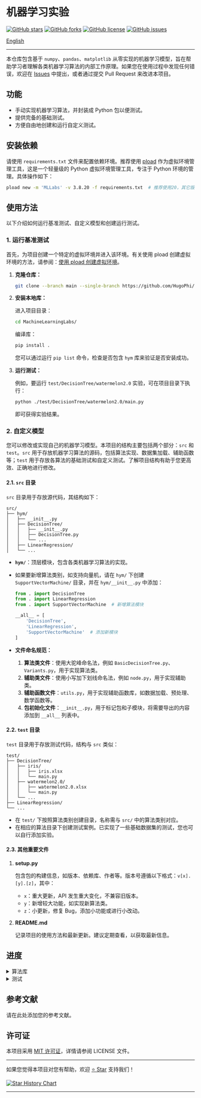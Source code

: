 # 机器学习实验

[![GitHub stars](https://img.shields.io/github/stars/HugoPhi/MachineLearningLabs.svg?style=social)](https://github.com/HugoPhi/MachineLearningLabs/stargazers)
[![GitHub forks](https://img.shields.io/github/forks/HugoPhi/MachineLearningLabs.svg?style=social)](https://github.com/HugoPhi/MachineLearningLabs/network/members)
[![GitHub license](https://img.shields.io/github/license/HugoPhi/MachineLearningLabs.svg)](https://github.com/HugoPhi/MachineLearningLabs/blob/main/LICENSE)
[![GitHub issues](https://img.shields.io/github/issues/HugoPhi/MachineLearningLabs.svg)](https://github.com/HugoPhi/MachineLearningLabs/issues)

[English](README.md)

---

本仓库包含基于 `numpy`、`pandas`、`matplotlib` 从零实现的机器学习模型，旨在帮助学习者理解各类机器学习算法的内部工作原理。如果您在使用过程中发现任何错误，欢迎在 [Issues](https://github.com/HugoPhi/MachineLearningLabs/issues) 中提出，或者通过提交 Pull Request 来改进本项目。

## 功能

- 手动实现机器学习算法，并封装成 Python 包以便测试。
- 提供完备的基础测试。
- 方便自由地创建和运行自定义测试。

## 安装依赖

请使用 `requirements.txt` 文件来配置依赖环境。推荐使用 [pload](https://github.com/HugoPhi/python_venv_loader) 作为虚拟环境管理工具，这是一个轻量级的 Python 虚拟环境管理工具，专注于 Python 环境的管理。具体操作如下：

```bash
pload new -m 'MLLabs' -v 3.8.20 -f requirements.txt  # 推荐使用20，其它版本没测试过。
```

## 使用方法

以下介绍如何运行基准测试、自定义模型和创建运行测试。

### 1. 运行基准测试

首先，为项目创建一个特定的虚拟环境并进入该环境。有关使用 pload 创建虚拟环境的方法，请参阅：[使用 pload 创建虚拟环境](https://github.com/HugoPhi/python_venv_loader)。

1. **克隆仓库：**

    ```bash
    git clone --branch main --single-branch https://github.com/HugoPhi/MachineLearningLabs.git
    ```

2. **安装本地库：**

    进入项目目录：

    ```bash
    cd MachineLearningLabs/
    ```

    编译库：

    ```bash
    pip install .
    ```

    您可以通过运行 `pip list` 命令，检查是否包含 `hym` 库来验证是否安装成功。

3. **运行测试：**

    例如，要运行 `test/DecisionTree/watermelon2.0` 实验，可在项目目录下执行：

    ```bash
    python ./test/DecisionTree/watermelon2.0/main.py
    ```

    即可获得实验结果。

### 2. 自定义模型

您可以修改或实现自己的机器学习模型。本项目的结构主要包括两个部分：`src` 和 `test`。`src` 用于存放机器学习算法的源码，包括算法实现、数据集加载、辅助函数等；`test` 用于存放各算法的基础测试和自定义测试。了解项目结构有助于您更高效、正确地进行修改。

#### 2.1. `src` 目录

`src` 目录用于存放源代码，其结构如下：

```
src/   
├── hym/   
│   ├── __init__.py    
│   ├── DecisionTree/    
│   │   ├── __init__.py    
│   │   ├── DecisionTree.py    
│   │   └── ...    
│   ├── LinearRegression/    
│   └── ...    
```

- **`hym/`**：顶层模块，包含各类机器学习算法的实现。
- 如果要新增算法类别，如支持向量机，请在 `hym/` 下创建 `SupportVectorMachine/` 目录，并在 `hym/__init__.py` 中添加：

    ```python
    from . import DecisionTree
    from . import LinearRegression
    from . import SupportVectorMachine  # 新增算法模块

    __all__ = [
        'DecisionTree',
        'LinearRegression',
        'SupportVectorMachine'  # 添加新模块
    ]
    ```

- **文件命名规范：**

    1. **算法类文件**：使用大驼峰命名法，例如 `BasicDecisionTree.py`、`Variants.py`，用于实现算法类。
    2. **辅助类文件**：使用小写加下划线命名法，例如 `node.py`，用于实现辅助类。
    3. **辅助函数文件**：`utils.py`，用于实现辅助函数库，如数据加载、预处理、数学函数等。
    4. **包初始化文件**：`__init__.py`，用于标记包和子模块，将需要导出的内容添加到 `__all__` 列表中。

#### 2.2. `test` 目录

`test` 目录用于存放测试代码，结构与 `src` 类似：

```
test/    
├── DecisionTree/
│   ├── iris/
│   │   ├── iris.xlsx
│   │   └── main.py
│   ├── watermelon2.0/
│   │   ├── watermelon2.0.xlsx
│   │   └── main.py
│   └── ...
├── LinearRegression/    
└── ... 
```

- 在 `test/` 下按照算法类别创建目录，名称需与 `src/` 中的算法类别对应。
- 在相应的算法目录下创建测试案例。已实现了一些基础数据集的测试，您也可以自行添加实验。

#### 2.3. 其他重要文件

1. **setup.py**

    包含包的构建信息，如版本、依赖库、作者等。版本号遵循以下格式：`v[x].[y].[z]`，其中：

    - `x`：重大更新，API 发生重大变化，不兼容旧版本。
    - `y`：新增较大功能，如实现新算法类。
    - `z`：小更新，修复 Bug，添加小功能或进行小改动。

2. **README.md**

    记录项目的使用方法和最新更新。建议定期查看，以获取最新信息。

## 进度

<details>
<summary>算法库</summary>

- [ ] **监督学习**
  - [ ] 线性回归
  - [x] 逻辑回归
  - [x] 决策树
    - [x] ID3
    - [x] C4.5
    - [ ] CART 
  - [ ] 支持向量机
  - [ ] 神经网络
- [ ] **无监督学习**
  - [ ] K 均值聚类
  - [ ] 主成分分析
     
</details>

<details>
<summary>测试</summary>

- [ ] **监督学习**
  - [ ] 线性回归
  - [x] 逻辑回归
    - [x] iris 
  - [x] 决策树
    - [x] watermelon2.0
    - [x] iris
    - [ ] ice-cream
    - [x] wine quality
    - [ ] house price
  - [ ] 支持向量机
  - [ ] 神经网络
- [ ] **无监督学习**
  - [ ] K 均值聚类
  - [ ] 主成分分析

</details>

## 参考文献

请在此处添加您的参考文献。

## 许可证

本项目采用 [MIT 许可证](LICENSE)，详情请参阅 LICENSE 文件。

---

如果您觉得本项目对您有帮助，欢迎 [⭐️ Star](https://github.com/HugoPhi/MachineLearningLabs) 支持我们！

[![Star History Chart](https://api.star-history.com/svg?repos=HugoPhi/MachineLearningLabs&type=Timeline)](https://star-history.com/#HugoPhi/MachineLearningLabs&Timeline)

---
